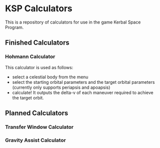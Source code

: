# KSP Calculators
This is a repository of calculators for use in the game Kerbal Space Program.

## Finished Calculators

### Hohmann Calculator
This calculator is used as follows:
- select a celestial body from the menu
- select the starting orbital parameters and the target orbital parameters (currently only supports periapsis and apoapsis)
- calculate!
It outputs the delta-v of each maneuver required to achieve the target orbit.

## Planned Calculators

### Transfer Window Calculator

### Gravity Assist Calculator
